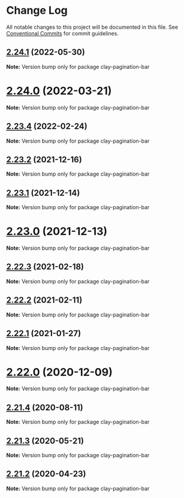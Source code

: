 # Change Log

All notable changes to this project will be documented in this file.
See [Conventional Commits](https://conventionalcommits.org) for commit guidelines.

## [2.24.1](https://github.com/liferay/clay/compare/v2.24.0...v2.24.1) (2022-05-30)

**Note:** Version bump only for package clay-pagination-bar





# [2.24.0](https://github.com/liferay/clay/compare/v2.23.4...v2.24.0) (2022-03-21)

**Note:** Version bump only for package clay-pagination-bar





## [2.23.4](https://github.com/liferay/clay/compare/v2.23.3...v2.23.4) (2022-02-24)

**Note:** Version bump only for package clay-pagination-bar





## [2.23.2](https://github.com/liferay/clay/compare/v2.23.1...v2.23.2) (2021-12-16)

**Note:** Version bump only for package clay-pagination-bar





## [2.23.1](https://github.com/liferay/clay/tree/master/packages/clay-pagination-bar/compare/v2.23.0...v2.23.1) (2021-12-14)

**Note:** Version bump only for package clay-pagination-bar





# [2.23.0](https://github.com/liferay/clay/tree/master/packages/clay-pagination-bar/compare/v2.22.4...v2.23.0) (2021-12-13)

**Note:** Version bump only for package clay-pagination-bar





## [2.22.3](https://github.com/liferay/clay/tree/master/packages/clay-pagination-bar/compare/v2.22.2...v2.22.3) (2021-02-18)

**Note:** Version bump only for package clay-pagination-bar





## [2.22.2](https://github.com/liferay/clay/tree/master/packages/clay-pagination-bar/compare/v2.22.1...v2.22.2) (2021-02-11)

**Note:** Version bump only for package clay-pagination-bar





## [2.22.1](https://github.com/liferay/clay/tree/master/packages/clay-pagination-bar/compare/v2.22.0...v2.22.1) (2021-01-27)

**Note:** Version bump only for package clay-pagination-bar





# [2.22.0](https://github.com/liferay/clay/tree/master/packages/clay-pagination-bar/compare/v2.21.5...v2.22.0) (2020-12-09)

**Note:** Version bump only for package clay-pagination-bar





## [2.21.4](https://github.com/liferay/clay/tree/master/packages/clay-pagination-bar/compare/v2.21.3...v2.21.4) (2020-08-11)

**Note:** Version bump only for package clay-pagination-bar





## [2.21.3](https://github.com/liferay/clay/tree/master/packages/clay-pagination-bar/compare/v2.21.2...v2.21.3) (2020-05-21)

**Note:** Version bump only for package clay-pagination-bar





## [2.21.2](https://github.com/liferay/clay/tree/master/packages/clay-pagination-bar/compare/v2.21.1...v2.21.2) (2020-04-23)

**Note:** Version bump only for package clay-pagination-bar
